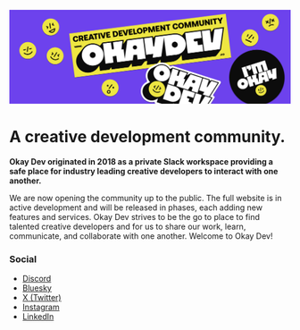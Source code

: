 ![A purple background with a yellow and black banner saying "CREATIVE DEVELOPMENT COMMUNITY OKAYDEV.CO." Surrounding the banner are playful yellow smiley face stickers and a pin with "I'M OKAY" in black.](/okay-banner.png)

# A creative development community.

**Okay Dev originated in 2018 as a private Slack workspace providing a safe place for industry leading creative developers to interact with one another.**

We are now opening the community up to the public. The full website is in active development and will be released in phases, each adding new features and services. Okay Dev strives to be the go to place to find talented creative developers and for us to share our work, learn, communicate, and collaborate with one another. Welcome to Okay Dev!

### Social
- [Discord](https://discord.gg/uvJcEWrek8)
- [Bluesky](https://bsky.app/profile/okaydev.co)
- [X (Twitter)](https://x.com/okaydevs)
- [Instagram](https://www.instagram.com/okaydevs)
- [LinkedIn](https://www.linkedin.com/company/okay-dev)

